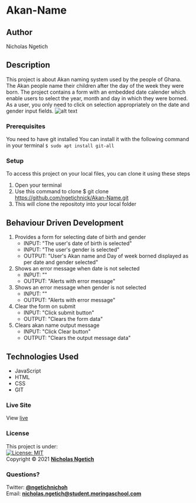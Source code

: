 # Akan-Name
## Author
Nicholas Ngetich
## Description
This project is about Akan naming system used by the people of Ghana. The Akan people name their children after the day of the week they were born. The project contains a form with an embedded date calender which enable users to select the year, month and day in which they were borned. As a user, you only need to click on selection appropriately on the date and gender input fields.
![alt text](https://github.com/ngetichnick/Akan-Name/blob/main/Akan-Name%20%20%20IP%20.png)
### Prerequisites
You need to have git installed
You can install it with the following command in your terminal
`$ sudo apt install git-all`
### Setup
To access this project on your local files, you can clone it using these steps
1. Open your terminal
1. Use this command to clone $ git clone https://github.com/ngetichnick/Akan-Name.git
1. This will clone the repositoty into your local folder
## Behaviour Driven Development
1. Provides a form for selecting date of birth and gender
   - INPUT: "The user's date of birth is selected"
   - INPUT: "The user's gender is selected"
   - OUTPUT: "User's Akan name and Day of week borned displayed as per date and gender selected"
1. Shows an error message when date is not selected
   - INPUT: ""
   - OUTPUT: "Alerts with error message"
1. Shows an error message when gender is not selected
   - INPUT: ""
   - OUTPUT: "Alerts with error message"
1. Clear the form on submit
   - INPUT: "Click submit button"
   - OUTPUT: "Clears the form data"
1. Clears akan name output message
   - INPUT: "Click Clear button"
   - OUTPUT: "Clears the output message data"     
## Technologies Used
- JavaScript
- HTML
- CSS
- GIT
### Live Site
View [live](https://ngetichnick.github.io/Akan-Name/)
### License
This project is under:  
[![License: MIT](https://img.shields.io/badge/License-MIT-yellow.svg)](/LICENSE)  
Copyright &copy; 2021 **[Nicholas Ngetich](https://github.com/ngetichnick)**
### Questions?
Twitter: **[@ngetichnichoh](https://twitter.com/ngetichnichoh)**  
Email: **[nicholas.ngetich@student.moringaschool.com](mailto:nicholas.ngetich@student.moringaschool.com)**